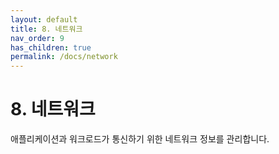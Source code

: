 ```yaml
---
layout: default
title: 8. 네트워크
nav_order: 9
has_children: true
permalink: /docs/network
---
```


# 8. 네트워크
애플리케이션과 워크로드가 통신하기 위한 네트워크 정보를 관리합니다.
